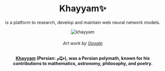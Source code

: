 
<p align="center">
    <h1 align="center">Khayyam✨</h1>
    <p align="center">is a platform to research, develop and maintain web neural network models.</p>
</p>
<p align="center">
    <img src="https://github.com/user-attachments/assets/1a1303ab-9147-49c8-8a9d-3d6971591841" alt="khayyam" />
</p>

<h6 align="center">Art work by <a href="https://google.com">Google</a></h6>
<h4 align="center"><a href="https://en.wikipedia.org/wiki/Omar_Khayyam">Khayyam</a> (Persian: خیّام), was a Persian polymath, known for his contributions to mathematics, astronomy, philosophy, and poetry.</h4>
